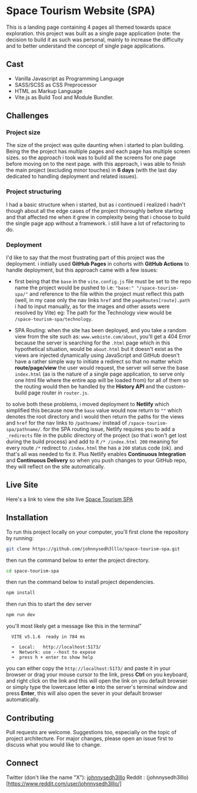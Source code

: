 # Space Tourism Website (SPA)

This is a landing page containing 4 pages all themed towards space exploration. this project was built as a single page application (note: the decision to build it as such was personal, mainly to increase the difficulty and to better understand the concept of single page applications.

## Cast
- Vanilla Javascript as Programming Language
- SASS/SCSS as CSS Preprocessor
- HTML as Markup Language
- Vite.js as Build Tool and Module Bundler.

## Challenges
### Project size
The size of the project was quite daunting when i started to plan building.
Being the the project has multiple pages and each page has multiple screen sizes. so the approach i took was to build all the screens for one page before moving on to the next page. with this approach, i was able to finish the main project (excluding minor touches) in **6 days** (with the last day dedicated to handling deployment and related issues).

### Project structuring
I had a basic structure when i started, but as i continued i realized i hadn't though about all the edge cases of the project thoroughly before starting and that affected me when it grew in complexity being that i choose to build the single page app without a framework. i still have a lot of refactoring to do.

### Deployment
I'd like to say that the most frustrating part of this project was the deployment. i initially used **GitHub Pages** in cohorts with **GitHub Actions** to handle deployment, but this approach came with a few issues:
- first being that the `base` in the `vite.config.js` file must be set to the repo name the project would be pushed to i.e: `"base:" "/space-tourism-spa/"` and reference to the file within the project must reflect this path (well, in my case only the nav links `href` and the `pageRoutes[route].path` i had to input manually, as for the images and other assets were resolved by Vite) eg: The path for the Technology view would be `/space-tourism-spa/technology`.

- SPA Routing: when the site has been deployed, and you take a random view from the site such as: `www.webiste.com/about`, you'll get a 404 Error because the server is searching for the `.html` page which in this hypothetical situation, would be `about.html` but it doesn't exist as the views are injected dynamically using JavaScript and GitHub doesn't have a rather simple way to initiate a redirect so that no matter which **route/page/view** the user would request, the server will serve the base `index.html` (as is the nature of a single page application, to serve only one html file where the entire app will be loaded from) for all of them so the routing would then be handled by the **History API** and the custom-build page router in `router.js`. 

to solve both these problems, i moved deployment to **Netlify** which simplified this because now the `base` value would now return to `""` which denotes the root directory and i would then return the paths for the views and `href` for the nav links to `/pathname/` instead of `/space-tourism-spa/pathname/`. for the SPA routing issue, Netlify requires you to add a `_redirects` file in the public directory of the project (so that i won't get lost during the build process) and add to it  `/* /index.html 200` meaning for every route `/*` redirect to `/index.html` the has a `200` status code (ok). and that's all was needed to fix it. Plus Netlify enables **Continuous Integration** and **Continuous Delivery** so when you push changes to your GitHub repo, they will reflect on the site automatically.

## Live Site

Here's a link to view the site live [Space Tourism SPA](https://space-toursim-spa.netlify.app/)

## Installation

To run this project locally on your computer, you'll first clone the repository by running:

```bash
git clone https://github.com/johnnysedh3lllo/space-tourism-spa.git
```

then run the command below to enter the project directory.
```bash
cd space-tourism-spa
```

then run the command below to install project dependencies.
```bash
npm install
```

then run this to start the dev server
```bash
npm run dev
```
you'll most likely get a message like this in the terminal"

```
  VITE v5.1.6  ready in 784 ms

  ➜  Local:   http://localhost:5173/
  ➜  Network: use --host to expose
  ➜  press h + enter to show help
``` 

you can either copy the ``http://localhost:5173/`` and paste it in your browser or drag your mouse cursor to the link, press **Ctrl** on you keyboard, and right click on the link and this will open the link on you default browser  or simply type the lowercase letter **o** into the server's terminal window and press **Enter**, this will also open the sever in your default browser automatically. 

## Contributing

Pull requests are welcome. Suggestions too, especially on the topic of project architecture.
For major changes, please open an issue first
to discuss what you would like to change.

## Connect 
Twitter (don't like the name "X"): [johnnysedh3lllo](https://twitter.com/johnnysedh3lllo)
Reddit : (johnnysedh3lllo)[https://www.reddit.com/user/johnnysedh3lllo/]
